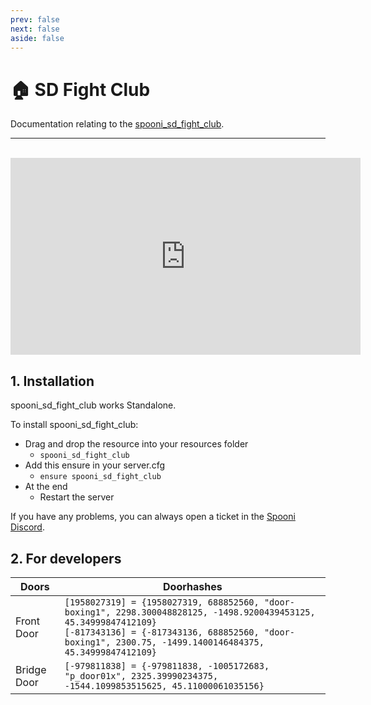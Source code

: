 ```yaml
---
prev: false
next: false
aside: false
---
```


# 🏠 SD Fight Club
Documentation relating to the [spooni_sd_fight_club](https://spooni-mapping.tebex.io/package/6099470).

___
<br>
<iframe width="560" height="315" src="https://www.youtube.com/embed/HnkByBxKKdE?si=tx9ePguHCnZsUcT8" frameborder="0" allow="accelerometer; autoplay; clipboard-write; encrypted-media; gyroscope; picture-in-picture; web-share" allowfullscreen></iframe>

## 1. Installation
spooni_sd_fight_club works Standalone.  

To install spooni_sd_fight_club:
- Drag and drop the resource into your resources folder
  - `spooni_sd_fight_club`
- Add this ensure in your server.cfg
  - `ensure spooni_sd_fight_club`
- At the end
  - Restart the server

If you have any problems, you can always open a ticket in the [Spooni Discord](https://discord.gg/spooni).

## 2. For developers
| Doors                     | Doorhashes
|---------------------------|----------------------------------------------------------------------------------|
| Front Door                | `[1958027319] = {1958027319, 688852560, "door-boxing1", 2298.300048828125, -1498.9200439453125, 45.34999847412109}` <br> `[-817343136] = {-817343136, 688852560, "door-boxing1", 2300.75, -1499.1400146484375, 45.34999847412109}`
| Bridge Door               | `[-979811838] = {-979811838, -1005172683, "p_door01x", 2325.39990234375, -1544.1099853515625, 45.11000061035156}`